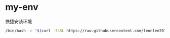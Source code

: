 # my-env
快捷安装环境
```bash
/bin/bash -c "$(curl -fsSL https://raw.githubusercontent.com/leonlee2013/my-env/main/install.sh)"
```
